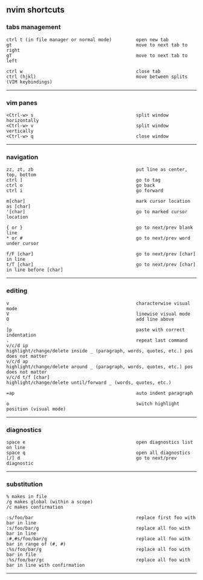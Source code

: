 ## nvim shortcuts
### tabs management
```
ctrl t (in file manager or normal mode)         open new tab
gt                                              move to next tab to right
gT                                              move to next tab to left

ctrl w                                          close tab
ctrl (hjkl)                                     move between splits (VIM keybindings)
```
----------------------------------------------------------------------------------------------------------------

### vim panes
```
<Ctrl-w> s                                      split window horizontally
<Ctrl-w> v                                      split window vertically
<Ctrl-w> q                                      close window
```
----------------------------------------------------------------------------------------------------------------

### navigation
```
zz, zt, zb                                      put line as center, top, bottom
ctrl ]                                          go to tag
ctrl o                                          go back
ctrl i                                          go forward

m[char]                                         mark cursor location as [char]
'[char]                                         go to marked cursor location

{ or }                                          go to next/prev blank line
* or #                                          go to next/prev word under cursor

f/F [char]                                      go to next/prev [char] in line
t/T [char]                                      go to next/prev [char] in line before [char]
```
----------------------------------------------------------------------------------------------------------------

### editing
```
v                                               characterwise visual mode
V                                               linewise visual mode
O                                               add line above

]p                                              paste with correct indentation
.                                               repeat last command
v/c/d ip                                        highlight/change/delete inside _ (paragraph, words, quotes, etc.) pos does not matter
v/c/d ap                                        highlight/change/delete around _ (paragraph, words, quotes, etc.) pos does not matter
v/c/d t/f [char]                                highlight/change/delete until/forward _ (words, quotes, etc.)

=ap                                             auto indent paragraph

o                                               switch highlight position (visual mode)
```
----------------------------------------------------------------------------------------------------------------

### diagnostics
```
space e                                         open diagnostics list on line
space q                                         open all diagnostics
[/] d                                           go to next/prev diagnostic
```
----------------------------------------------------------------------------------------------------------------

### substitution
```
% makes in file
/g makes global (within a scope)
/c makes confirmation

:s/foo/bar                                      replace first foo with bar in line
:s/foo/bar/g                                    replace all foo with bar in line
:#,#s/foo/bar/g                                 replace all foo with bar in range of (#, #)
:%s/foo/bar/g                                   replace all foo with bar in file
:%s/foo/bar/gc                                  replace all foo with bar in line with confirmation
```
----------------------------------------------------------------------------------------------------------------
